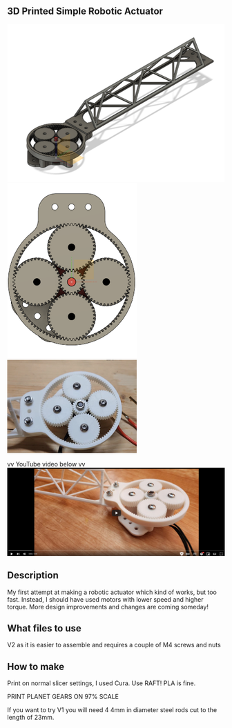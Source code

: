 ## 3D Printed Simple Robotic Actuator

<img src="https://github.com/ChipSelectCS/Robotic_Actuator/blob/main/Screenshot%202024-09-02%20132754.png" width="600" />
<img src="https://github.com/ChipSelectCS/Robotic_Actuator/blob/main/Screenshot%202024-09-02%20132828.png" width="300" />
<img src="https://github.com/ChipSelectCS/Robotic_Actuator/blob/main/Screenshot%202024-09-02%20132940.png" width="300" />

vv YouTube video below vv
[![Simple Robotic Actuator V1](https://github.com/ChipSelectCS/Robotic_Actuator/raw/main/Screenshot%202024-09-05%20125536.png)](https://www.youtube.com/watch?v=CoDPtKGf-C4)

## Description
My first attempt at making a robotic actuator which kind of works, but too fast. Instead, I should have used motors with lower speed and higher torque.
More design improvements and changes are coming someday!

## What files to use
V2 as it is easier to assemble and requires a couple of M4 screws and nuts

## How to make
Print on normal slicer settings, I used Cura. Use RAFT! PLA is fine.

  PRINT PLANET GEARS ON 97% SCALE

If you want to try V1 you will need 4 4mm in diameter steel rods cut to the length of 23mm.
